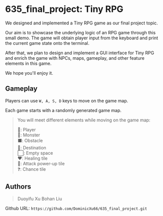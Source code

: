 # 635_final_project: Tiny RPG

We designed and implemented a Tiny RPG game as our final project topic.

Our aim is to showcase the underlying logic of an RPG game through this small demo. The game will obtain player input from the keyboard and print the current game state onto the terminal.

After that, we plan to design and implement a GUI interface for Tiny RPG and enrich the game with NPCs, maps, gameplay, and other feature elements in this game.

We hope you'll enjoy it.

## Gameplay

Players can use `W, A, S, D` keys to move on the game map.

Each game starts with a randomly generated game map.

> You will meet different elements while moving on the game map:
>
> 🚶: Player  
> 👹: Monster  
> ⬛: Obstacle  
> 🏁: Destination  
> ⬜: Empty space  
> ❤️: Healing tile  
> 💪: Attack power-up tile  
> ❓: Chance tile  

## Authors

> Duoyifu Xu
> Bohan Liu

Github URL: `https://github.com/DominicXu66/635_final_project.git`
